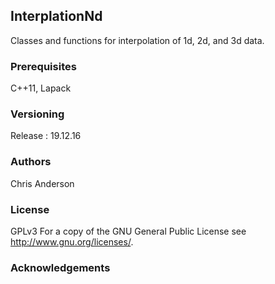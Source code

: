 ## InterplationNd
Classes and functions for interpolation of 1d, 2d, and 3d data.
### Prerequisites
C++11, Lapack
### Versioning
Release : 19.12.16
### Authors
Chris Anderson
### License
GPLv3  For a copy of the GNU General Public License see <http://www.gnu.org/licenses/>.
### Acknowledgements









